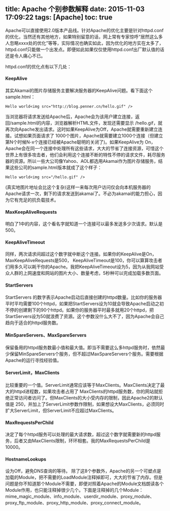 title: Apache 个别参数解释
date: 2015-11-03 17:09:22
tags: [Apache]
toc: true
---

Apache可以直接使用2.0版本产品线。针对Apache的优化主要是针对httpd.conf的优化，当然还有其他地方，如果特别留意的话，网上常有专家惊呼“居然这么多人忽略xxxx处的优化”等等，实际情况也确实如此，因为优化的地方实在太多了，httpd.conf只能做一个出发点。即便如此如果仅仅使用httpd.conf出厂默认值的话还是令人痛心不已。

httpd.conf的优化点有以下几处：
<!-- more -->
#### KeepAlive

其实Akamai的图片存储服务主要解决服务器的KeepAlive问题。看下面这个sample.html：

	Hello world<img src="http://blog.penner.cn/hello.gif" />
	
当浏览器将请求发送给Apache后，Apache会为该用户建立连接，返回/sample.html的内容，浏览器解析HTML文件，发现还需要显示 /hello.gif，就再次向Apache发出请求。这时如果KeepAlive为Off，Apache就需要重新建立连接。试想如果页面请求了 1000个图片，Apache就需要建立1000个连接（但建立第N个时候N-x个连接已经被Apache聪明的关闭了)。如果KeepAlive为 On，Apache会在同一个连接中处理所有这些请求，大大的节省了连接资源，可惜这个世界上有很多攻击者，他们会利用这个连接不断的特性不停的请求文件，耗尽服务器的资源。所以一些大公司像Yahoo、AOL都选用Akamai作为图片存储服务，结果这些公司的sample.html版本就成了这个样子：

	Hello world<img src="/hello.gif" />
	
(真实地图片地址会比这个复杂)这样一来每次用户访问仅会向本机服务器的Apache请求一次，剩下的请求发送到akamai了。不必为akamai的能力担心，因为它有充足的抗负载技术。

#### MaxKeepAliveRequests

明白了1中的内容，这个看名字就知道一个连接可以最多发送多少次请求。默认是500。

#### KeepAliveTimeout

同样，两次请求间超过这个数字就中断这个连接。如果你的KeepAlive是On，MaxKeepAliveRequests是500， KeepAliveTimeout是100，你可以算算攻击者们用多久可以耗干你的Apache。我把KeepAliveTimeout设为5，因为从我网站受众人群的上网速度和网站的图片大小、数量考虑，5秒种可以完成加载多数页面。

#### StartServers

StartServers 的数字表示Apache启动后直接创建的httpd数量。比如你的服务器平时平均需要100个httpd，如果把StartServers设为10就会导致Apache启动之初不停的创建剩下的90个httpd。如果你的服务器平时最多就用20个httpd，把StartServers设为50就浪费了资源。这个参数没什么大不了，因为Apache会自己趋向于适合的httpd服务数。

#### MinSpareServers、MaxSpareServers

保留备用的httpd服务数最小值和最大值。即当不需要这么多httpd服务时，依然最少保留MinSpareServers个服务，但不超过MaxSpareServers个服务。需要根据Apache的运行寻找经验值。

#### ServerLimit，MaxClients

比较重要的一个值。ServerLimit通常应该等于MaxClients。MaxClients决定了最大的httpd进程数，如果攻击者占用了 MaxClients的httpd服务数，你的网站就拒绝正常访问者访问了。但MaxClients的大小受内存的限制，因此Apache2的默认值是 250，并加上了ServerLimit参数作限制，如果想设大MaxClients，必须同时扩大ServerLimit，但ServerLimit不应超过MaxClients。

#### MaxRequestsPerChild

决定了每个httpd服务可以处理的最大请求数，超过这个数字就需要新的httpd服务，后者又由MaxClients限制，环环相套。我的MaxRequestsPerChild是10000。

#### HostnameLookups

设为Off，避免DNS查询的等待。
除了这8个参数外，Apache的另一个可塑点是加载的Module，把不需要的LoadModule注释掉即可，大大的节省了内存。但是问题是你不知道那个Module不需要，即便对照着Apache的Module文档朗读各个Module作用，也只能注释掉很少几个。下面是注释掉的几个Module：
mime_magic_module、info_module、userdir_module、proxy_module、proxy_ftp_module、proxy_http_module、proxy_connect_module。
